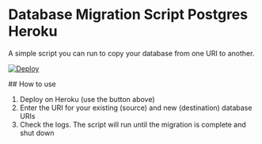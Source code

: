 # Database Migration Script Postgres Heroku
A simple script you can run to copy your database from one URI to another.

[![Deploy](https://www.herokucdn.com/deploy/button.svg)](https://heroku.com/deploy)


## How to use
1. Deploy on Heroku (use the button above)
2. Enter the URI for your existing (source) and new (destination) database URIs
3. Check the logs. The script will run until the migration is complete and shut down
